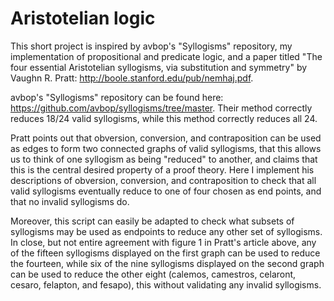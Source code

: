 # Aristotelian logic

This short project is inspired by avbop's "Syllogisms" repository, my implementation of propositional and predicate logic, and a paper titled "The four essential Aristotelian syllogisms, via substitution and symmetry" by Vaughn R. Pratt: http://boole.stanford.edu/pub/nemhaj.pdf.

avbop's "Syllogisms" repository can be found here: https://github.com/avbop/syllogisms/tree/master. Their method correctly reduces 18/24 valid syllogisms, while this method correctly reduces all 24.

Pratt points out that obversion, conversion, and contraposition can be used as edges to form two connected graphs of valid syllogisms, that this allows us to think of one syllogism as being "reduced" to another, and claims that this is the central desired property of a proof theory. Here I implement his descriptions of obversion, conversion, and contraposition to check that all valid syllogisms eventually reduce to one of four chosen as end points, and that no invalid syllogisms do.

Moreover, this script can easily be adapted to check what subsets of syllogisms may be used as endpoints to reduce any other set of syllogisms. In close, but not entire agreement with figure 1 in Pratt's article above, any of the fifteen syllogisms displayed on the first graph can be used to reduce the fourteen, while six of the nine syllogisms displayed on the second graph can be used to reduce the other eight (calemos, camestros, celaront, cesaro, felapton, and fesapo), this without validating any invalid syllogisms.
